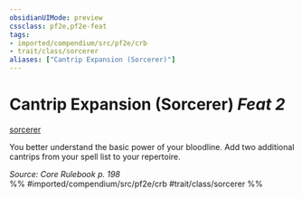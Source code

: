 ```yaml
---
obsidianUIMode: preview
cssclass: pf2e,pf2e-feat
tags:
- imported/compendium/src/pf2e/crb
- trait/class/sorcerer
aliases: ["Cantrip Expansion (Sorcerer)"]
---
```

# Cantrip Expansion (Sorcerer)  *Feat 2*  
[sorcerer](rules/traits/sorcerer.md)  


You better understand the basic power of your bloodline. Add two additional cantrips from your spell list to your repertoire.

*Source: Core Rulebook p. 198*  
%% #imported/compendium/src/pf2e/crb #trait/class/sorcerer %%